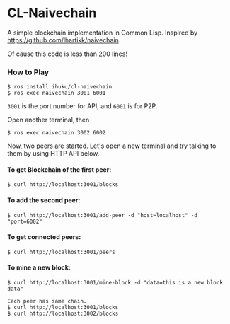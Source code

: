 # CL-Naivechain
A simple blockchain implementation in Common Lisp.
Inspired by https://github.com/lhartikk/naivechain.

Of cause this code is less than 200 lines!

### How to Play
```
$ ros install ihuku/cl-naivechain
$ ros exec naivechain 3001 6001
```
`3001` is the port number for API, and `6001` is for P2P.

Open another terminal, then

```
$ ros exec naivechain 3002 6002
```

Now, two peers are started.
Let's open a new terminal and try talking to them by using HTTP API below.

#### To get Blockchain of the first peer:
```
$ curl http://localhost:3001/blocks
```

#### To add the second peer:
```
$ curl http://localhost:3001/add-peer -d "host=localhost" -d "port=6002"
```

#### To get connected peers:
```
$ curl http://localhost:3001/peers
```

#### To mine a new block:
```
$ curl http://localhost:3001/mine-block -d "data=this is a new block data"

Each peer has same chain.
$ curl http://localhost:3001/blocks
$ curl http://localhost:3002/blocks
```
